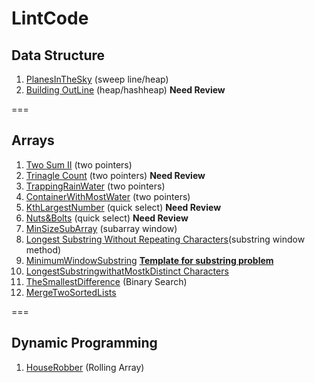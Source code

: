 # LintCode
## Data Structure
1. [PlanesInTheSky](https://github.com/jiapengliu613/LintCode/tree/master/PlanesInTheSky) (sweep line/heap)
2. [Building OutLine](https://github.com/jiapengliu613/LintCode/tree/master/BuildingOutline) (heap/hashheap)  **Need Review**

===
## Arrays
1. [Two Sum II](https://github.com/jiapengliu613/LintCode/tree/master/TwoSumII) (two pointers)
2. [Trinagle Count](https://github.com/jiapengliu613/LintCode/tree/master/TriangleCount) (two pointers) **Need Review**
3. [TrappingRainWater](https://github.com/jiapengliu613/LintCode/tree/master/TrappingRainWater) (two pointers)
4. [ContainerWithMostWater](https://github.com/jiapengliu613/LintCode/tree/master/ContainerWithMostWater) (two pointers)
5. [KthLargestNumber](https://github.com/jiapengliu613/LintCode/tree/master/KthLargestNumber) (quick select) **Need Review**
6. [Nuts&Bolts](https://github.com/jiapengliu613/LintCode/tree/master/Nuts%26Bolts) (quick select) **Need Review**
7. [MinSizeSubArray](https://github.com/jiapengliu613/LintCode/tree/master/MinSizeSubarray) (subarray window)
8. [Longest Substring Without Repeating Characters](https://github.com/jiapengliu613/LintCode/tree/master/LongestSubstringWithoutRepeatingCharacters)(substring window method)
9. [MinimumWindowSubstring](https://github.com/jiapengliu613/LintCode/tree/master/MinimumWindowSubstring) [**Template for substring problem**](https://discuss.leetcode.com/topic/30941/here-is-a-10-line-template-that-can-solve-most-substring-problems)
10. [ LongestSubstringwithatMostkDistinct Characters](https://github.com/jiapengliu613/LintCode/blob/master/Longest%20Substring%20with%20At%20Most%20K%20Distinct%20Characters/Solution.java)
11. [TheSmallestDifference](https://github.com/jiapengliu613/LintCode/tree/master/TheSmallestDifference) (Binary Search)
12. [MergeTwoSortedLists](https://github.com/jiapengliu613/LintCode/tree/master/Merge%20Two%20Sorted%20Lists)

===
## Dynamic Programming 
1. [HouseRobber](https://github.com/jiapengliu613/LintCode/tree/master/HouseRobber) (Rolling Array)

